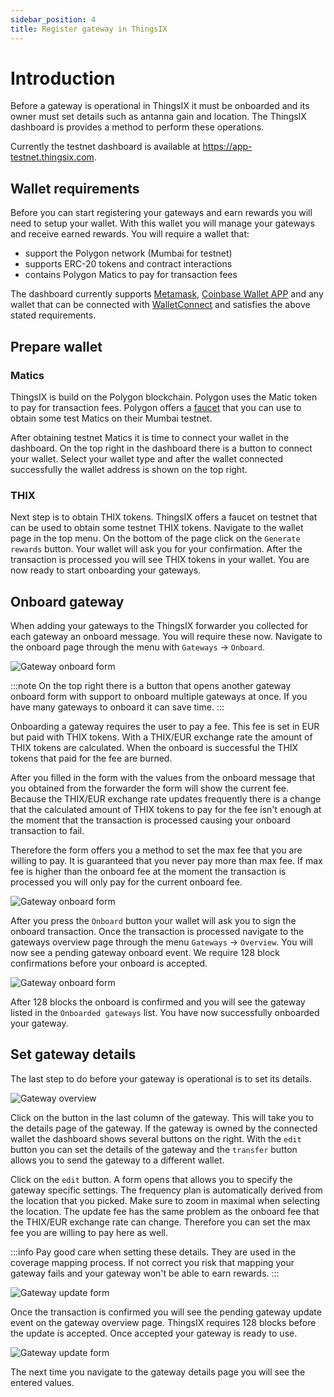 ```yaml
---
sidebar_position: 4
title: Register gateway in ThingsIX
---
```

# Introduction
Before a gateway is operational in ThingsIX it must be onboarded and its owner
must set details such as antanna gain and location. The ThingsIX dashboard is 
provides a method to perform these operations.

Currently the testnet dashboard is available at https://app-testnet.thingsix.com.

## Wallet requirements
Before you can start registering your gateways and earn rewards you will need to
setup your wallet. With this wallet you will manage your gateways and receive
earned rewards. You will require a wallet that:
- support the Polygon network (Mumbai for testnet)
- supports ERC-20 tokens and contract interactions
- contains Polygon Matics to pay for transaction fees

The dashboard currently supports [Metamask](https://metamask.io),
[Coinbase Wallet APP](https://www.coinbase.com/wallet) and any wallet that can
be connected with [WalletConnect](https://walletconnect.com) and satisfies the
above stated requirements.

## Prepare wallet

### Matics
ThingsIX is build on the Polygon blockchain. Polygon uses the Matic token to pay
for transaction fees. Polygon offers a [faucet](https://faucet.polygon.technology)
that you can use to obtain some test Matics on their Mumbai testnet.

After obtaining testnet Matics it is time to connect your wallet in the
dashboard. On the top right in the dashboard there is a button to connect your
wallet. Select your wallet type and after the wallet connected successfully the
wallet address is shown on the top right.

### THIX
Next step is to obtain THIX tokens. ThingsIX offers a faucet on testnet that can
be used to obtain some testnet THIX tokens. Navigate to the wallet page in the
top menu. On the bottom of the page click on the `Generate rewards` button. Your
wallet will ask you for your confirmation. After the transaction is processed 
you will see THIX tokens in your wallet. You are now ready to start onboarding
your gateways.

## Onboard gateway
When adding your gateways to the ThingsIX forwarder you collected for each
gateway an onboard message. You will require these now. Navigate to the onboard
page through the menu with `Gateways` -> `Onboard`.

![Gateway onboard form](/img/gateway_onboard_form.png)

:::note
On the top right there is a button that opens another gateway onboard form with
support to onboard multiple gateways at once. If you have many gateways to 
onboard it can save time.
:::

Onboarding a gateway requires the user to pay a fee. This fee is set in EUR
but paid with THIX tokens. With a THIX/EUR exchange rate the amount of THIX
tokens are calculated. When the onboard is successful the THIX tokens that paid
for the fee are burned.

After you filled in the form with the values from the onboard message that you
obtained from the forwarder the form will show the current fee. Because the
THIX/EUR exchange rate updates frequently there is a change that the calculated
amount of THIX tokens to pay for the fee isn't enough at the moment that the
transaction is processed causing your onboard transaction to fail.

Therefore the form offers
you a method to set the max fee that you are willing to pay. It is guaranteed
that you never pay more than max fee. If max fee is higher than the onboard fee
at the moment the transaction is processed you will only pay for the current
onboard fee.

![Gateway onboard form](/img/gateway_onboard_form_fee.png)

After you press the `Onboard` button your wallet will ask you to sign the
onboard transaction. Once the transaction is processed navigate to the gateways
overview page through the menu `Gateways` -> `Overview`. You will now see a
pending gateway onboard event. We require 128 block confirmations before your
onboard is accepted.

![Gateway onboard form](/img/gateway_pending_onboard.png)

After 128 blocks the onboard is confirmed and you will see the gateway listed in
the `Onboarded gateways` list. You have now successfully onboarded your gateway.

## Set gateway details
The last step to do before your gateway is operational is to set its details.

![Gateway overview](/img/gateway_overview.png)

Click on the button in the last column of the gateway. This will take you to the
details page of the gateway. If the gateway is owned by the connected wallet the
dashboard shows several buttons on the right. With the `edit` button you can set
the details of the gateway and the `transfer` button allows you to send the
gateway to a different wallet.

Click on the `edit` button. A form opens that allows you to specify the gateway
specific settings. The frequency plan is automatically derived from the location
that you picked. Make sure to zoom in maximal when selecting the location. The
update fee has the same problem as the onboard fee that the THIX/EUR exchange
rate can change. Therefore you can set the max fee you are willing to pay here
as well.

:::info
Pay good care when setting these details. They are used in the coverage mapping
process. If not correct you risk that mapping your gateway fails and your
gateway won't be able to earn rewards.
:::

![Gateway update form](/img/gateway_update_form.png)

Once the transaction is confirmed you will see the pending gateway update event
on the gateway overview page. ThingsIX requires 128 blocks before the update is
accepted. Once accepted your gateway is ready to use.

![Gateway update form](/img/gateway_pending_update.png)

The next time you navigate to the gateway details page you will see the entered
values.